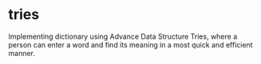 # tries
Implementing dictionary using Advance Data Structure Tries, where a person can enter a word and find its meaning in a most quick and efficient manner.
